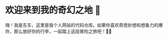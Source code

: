# 欢迎来到我的奇幻之地 🚀

嗨！我是东东，这里是我个人网站的代码仓库。如果你喜欢奇思妙想和想象力的爆炸，那么放好你的行李，一起踏上这段冒险之旅吧！🐉🏰

<!-- ## 网站的秘密花园 🌺 -->
